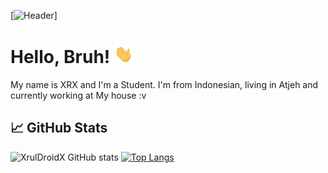 [![Header](https://raw.githubusercontent.com/XrulDroidX/menu.webp)]

# Hello, Bruh! <img src="https://raw.githubusercontent.com/XrulDroidX/XRX/master/wave.gif" width="30px">

My name is XRX and I'm a Student. I'm from Indonesian, living in Atjeh and currently working at My house :v

## &#x1f4c8; GitHub Stats
![XrulDroidX GitHub stats](https://github-readme-stats.vercel.app/api?username=XrulDroidX&show_icons=true&theme=radical)
[![Top Langs](https://github-readme-stats.vercel.app/api/top-langs/?username=XrulDroidX&layout=compact)](https://github.com/XrulDroidX/github-readme-stats)

